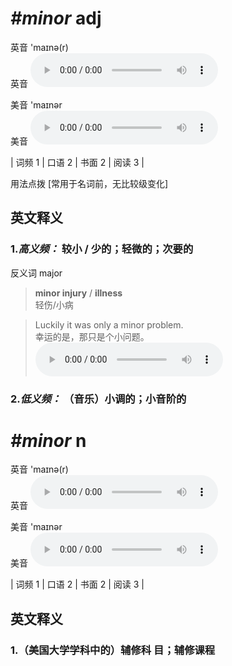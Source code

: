 # ***\#minor*** adj
英音 'maɪnə(r)  
英音
<audio src="./media/minor-B.aac" controls="controls"></audio>

美音 'maɪnər  
美音
<audio src="./media/minor.aac" controls="controls"></audio>



| 词频 1 | 口语 2 | 书面 2 | 阅读 3 |  

用法点拨  [常用于名词前，无比较级变化]

英文释义
---
### 1.*高义频：* **较小 / 少的；轻微的；次要的**  
反义词 major 

 > **minor injury** / **illness**   
 > 轻伤/小病    

 > Luckily it was only a minor problem.   
 > 幸运的是，那只是个小问题。    
<audio src="./media/minor-1.aac" controls="controls"></audio>

### 2.*低义频：* **（音乐）小调的；小音阶的**  


# ***\#minor*** n
英音 'maɪnə(r)  
英音
<audio src="./media/minor-B.aac" controls="controls"></audio>

美音 'maɪnər  
美音
<audio src="./media/minor.aac" controls="controls"></audio>



| 词频 1 | 口语 2 | 书面 2 | 阅读 3 |  

英文释义
---
### 1.**（美国大学学科中的）辅修科 目；辅修课程**  


